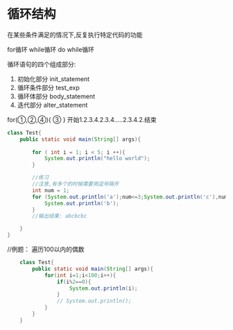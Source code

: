 # 循环结构
在某些条件满足的情况下,反复执行特定代码的功能

for循环
while循环
do while循环

循环语句的四个组成部分:
1. 初始化部分 init_statement
2. 循环条件部分 test_exp
3. 循环体部分 body_statement 
4. 迭代部分 alter_statement 
   
for(①,②,④){
    ③
}
开始1.2.3.4.2.3.4.....2.3.4.2.结束

```java
class Test{
    public static void main(String[] args){
        
        for ( int i = 1; i < 5; i ++){
            System.out.println("hello world");
        }

        //练习
        //注意,有多个的时候需要用逗号隔开
        int num = 1;
        for (System.out.println('a');num<=3;System.out.println('c'),num++){
            System.out.println('b');
        }
        //输出结果: abcbcbc

    }
}
```

//例题： 遍历100以内的偶数
```java
    class Test{
        public static void main(String[] args){
            for(int i=1;i<100;i++){
                if(i%2==0){
                    System.out.println(i);
                }
                // System.out.println();
            }
        }
    }
```